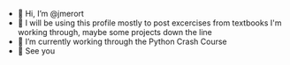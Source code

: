 - 👋 Hi, I’m @jmerort
- 👀 I will be using this profile mostly to post excercises from textbooks I'm working through, maybe some projects down the line 
- 🌱 I’m currently working through the Python Crash Course
- 🗿 See you

<!---

--->
